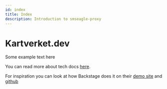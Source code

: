 ```yaml
---
id: index
title: Index
description: Introduction to smseagle-proxy
---
```


# Kartverket.dev

Some example text here

You can read more about tech docs [here](https://backstage.io/docs/features/techdocs/).

For inspiration you can look at how Backstage does it on their [demo site](https://demo.backstage.io/docs/default/component/backstage) and [github](https://github.com/backstage/backstage/blob/master/mkdocs.yml)

